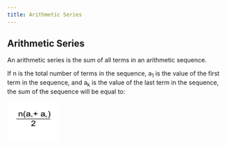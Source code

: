 ```yaml
---
title: Arithmetic Series
---
```

## Arithmetic Series

An arithmetic series is the sum of all terms in an arithmetic sequence.

If n is the total number of terms in the sequence, a<sub>1</sub> is the value of the first term in the sequence, and a<sub>k</sub> is the value of the last term in the sequence, the sum of the sequence will be equal to:

![arithmetic series equation](https://github.com/Zoonn123/resources/blob/master/arithmeticserieshacktoberfestedit.png)



